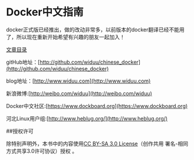 Docker中文指南
===

 docker正式版已经推出，做的改动非常多，以前版本的docker翻译已经不能用了，所以现在重新开始希望有兴趣的朋友一起加入！


[文章目录](SUMMARY.md)

gitHub地址：[http://github.com/widuu/chinese_docker](http://github.com/widuu/chinese_docker)


blog地址：[http://www.widuu.com](http://www.widuu.com)

新浪微博:[http://weibo.com/widuu](http://weibo.com/widuu)

Docker中文社区:[https://www.dockboard.org](https://www.dockboard.org)

河北Linux用户组:[http://www.heblug.org/](http://www.heblug.org/)


##授权许可

除特别声明外，本书中的内容使用[CC BY-SA 3.0 License](http://creativecommons.org/licenses/by-sa/3.0/)（创作共用 署名-相同方式共享3.0许可协议）授权 。



